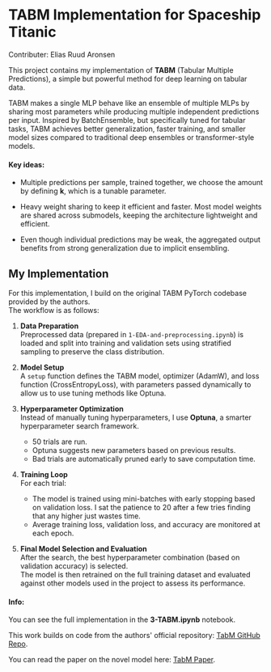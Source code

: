 # TABM Implementation for Spaceship Titanic
Contributer: Elias Ruud Aronsen

This project contains my implementation of **TABM** (Tabular Multiple Predictions), a simple but powerful method for deep learning on tabular data.

TABM makes a single MLP behave like an ensemble of multiple MLPs by sharing most parameters while producing multiple independent predictions per input. Inspired by BatchEnsemble, but specifically tuned for tabular tasks, TABM achieves better generalization, faster training, and smaller model sizes compared to traditional deep ensembles or transformer-style models.

#### Key ideas:
- Multiple predictions per sample, trained together, we choose the amount by defining **k**, which is a tunable parameter.

- Heavy weight sharing to keep it efficient and faster. Most model weights are shared across submodels, keeping the architecture lightweight and efficient.

- Even though individual predictions may be weak, the aggregated output benefits from strong generalization due to implicit ensembling.

## My Implementation

For this implementation, I build on the original TABM PyTorch codebase provided by the authors.  
The workflow is as follows:

1. **Data Preparation**  
   Preprocessed data (prepared in `1-EDA-and-preprocessing.ipynb`) is loaded and split into training and validation sets using stratified sampling to preserve the class distribution.

2. **Model Setup**  
   A `setup` function defines the TABM model, optimizer (AdamW), and loss function (CrossEntropyLoss), with parameters passed dynamically to allow us to use tuning methods like Optuna.

3. **Hyperparameter Optimization**  
   Instead of manually tuning hyperparameters, I use **Optuna**, a smarter hyperparameter search framework.
   - 50 trials are run.
   - Optuna suggests new parameters based on previous results.
   - Bad trials are automatically pruned early to save computation time.

4. **Training Loop**  
   For each trial:
   - The model is trained using mini-batches with early stopping based on validation loss. I sat the patience to 20 after a few tries finding that any higher just wastes time.
   - Average training loss, validation loss, and accuracy are monitored at each epoch.

5. **Final Model Selection and Evaluation**  
   After the search, the best hyperparameter combination (based on validation accuracy) is selected.  
   The model is then retrained on the full training dataset and evaluated against other models used in the project to assess its performance.


#### Info:
You can see the full implementation in the **3-TABM.ipynb** notebook.

This work builds on code from the authors' official repository: [TabM GitHub Repo](https://github.com/yandex-research/tabm).

You can read the paper on the novel model here: [TabM Paper](https://arxiv.org/abs/2410.24210).